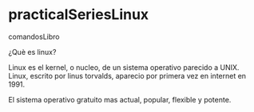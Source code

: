 # practicalSeriesLinux
comandosLibro

¿Què es linux?

Linux es el kernel, o nucleo, de un sistema operativo parecido a UNIX. Linux, escrito por linus torvalds, aparecio por primera vez en internet en 1991.

El sistema operativo gratuito mas actual, popular, flexible y potente.
